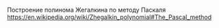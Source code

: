 Построение полинома Жегалкина по методу Паскаля  https://en.wikipedia.org/wiki/Zhegalkin_polynomial#The_Pascal_method
